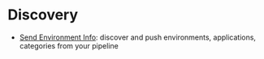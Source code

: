 # Discovery
* [Send Environment Info](./send-environment-info): discover and push environments, applications, categories from your pipeline
